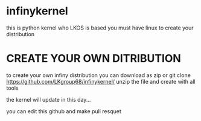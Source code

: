 # infinykernel
this is python kernel who LKOS is based
you must have linux to create your distribution

# CREATE YOUR OWN DITRIBUTION
to create your own infiny distribution you can download as zip or git clone https://github.com/LKgroup68/infinykernel/
unzip the file
and create with all tools

the kernel will update in this day...

you can edit this github and make pull resquet
